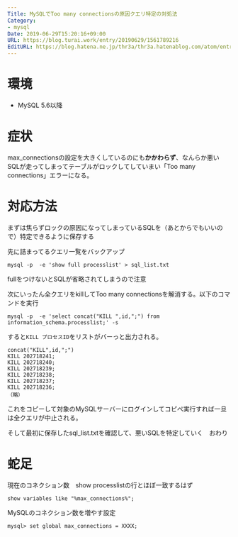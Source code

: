 ```yaml
---
Title: MySQLでToo many connectionsの原因クエリ特定の対処法
Category:
- mysql
Date: 2019-06-29T15:20:16+09:00
URL: https://blog.turai.work/entry/20190629/1561789216
EditURL: https://blog.hatena.ne.jp/thr3a/thr3a.hatenablog.com/atom/entry/17680117127210612745
---
```


# 環境

- MySQL 5.6以降

# 症状

max_connectionsの設定を大きくしているのにも**かかわらず**、なんらか悪いSQLが走ってしまってテーブルがロックしてしていまい「Too many connections」エラーになる。

# 対応方法

まずは焦らずロックの原因になってしまっているSQLを（あとからでもいいので）特定できるように保存する

先に詰まってるクエリ一覧をバックアップ

```
mysql -p  -e 'show full processlist' > sql_list.txt
```

fullをつけないとSQLが省略されてしまうので注意

次にいったん全クエリをkillしてToo many connectionsを解消する。以下のコマンドを実行

```
mysql -p  -e 'select concat("KILL ",id,";") from information_schema.processlist;' -s
```

すると`KILL プロセスID`をリストがバーっと出力される。

```
concat("KILL",id,";")
KILL 202718241;
KILL 202718240;
KILL 202718239;
KILL 202718238;
KILL 202718237;
KILL 202718236;
（略）
```

これをコピーして対象のMySQLサーバーにログインしてコピペ実行すれば一旦は全クエリが中止される。

そして最初に保存したsql_list.txtを確認して、悪いSQLを特定していく　おわり

# 蛇足

現在のコネクション数　show processlistの行とほぼ一致するはず

```
show variables like "%max_connections%";
```

MySQLのコネクション数を増やす設定

```
mysql> set global max_connections = XXXX;
```

